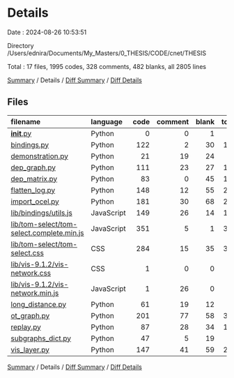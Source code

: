 # Details

Date : 2024-08-26 10:53:51

Directory /Users/ednira/Documents/My_Masters/0_THESIS/CODE/cnet/THESIS

Total : 17 files,  1995 codes, 328 comments, 482 blanks, all 2805 lines

[Summary](results.md) / Details / [Diff Summary](diff.md) / [Diff Details](diff-details.md)

## Files
| filename | language | code | comment | blank | total |
| :--- | :--- | ---: | ---: | ---: | ---: |
| [__init__.py](/__init__.py) | Python | 0 | 0 | 1 | 1 |
| [bindings.py](/bindings.py) | Python | 122 | 2 | 30 | 154 |
| [demonstration.py](/demonstration.py) | Python | 21 | 19 | 24 | 64 |
| [dep_graph.py](/dep_graph.py) | Python | 111 | 23 | 27 | 161 |
| [dep_matrix.py](/dep_matrix.py) | Python | 83 | 0 | 45 | 128 |
| [flatten_log.py](/flatten_log.py) | Python | 148 | 12 | 55 | 215 |
| [import_ocel.py](/import_ocel.py) | Python | 181 | 30 | 68 | 279 |
| [lib/bindings/utils.js](/lib/bindings/utils.js) | JavaScript | 149 | 26 | 14 | 189 |
| [lib/tom-select/tom-select.complete.min.js](/lib/tom-select/tom-select.complete.min.js) | JavaScript | 351 | 5 | 1 | 357 |
| [lib/tom-select/tom-select.css](/lib/tom-select/tom-select.css) | CSS | 284 | 15 | 35 | 334 |
| [lib/vis-9.1.2/vis-network.css](/lib/vis-9.1.2/vis-network.css) | CSS | 1 | 0 | 0 | 1 |
| [lib/vis-9.1.2/vis-network.min.js](/lib/vis-9.1.2/vis-network.min.js) | JavaScript | 1 | 26 | 0 | 27 |
| [long_distance.py](/long_distance.py) | Python | 61 | 19 | 12 | 92 |
| [ot_graph.py](/ot_graph.py) | Python | 201 | 77 | 58 | 336 |
| [replay.py](/replay.py) | Python | 87 | 28 | 34 | 149 |
| [subgraphs_dict.py](/subgraphs_dict.py) | Python | 47 | 5 | 19 | 71 |
| [vis_layer.py](/vis_layer.py) | Python | 147 | 41 | 59 | 247 |

[Summary](results.md) / Details / [Diff Summary](diff.md) / [Diff Details](diff-details.md)